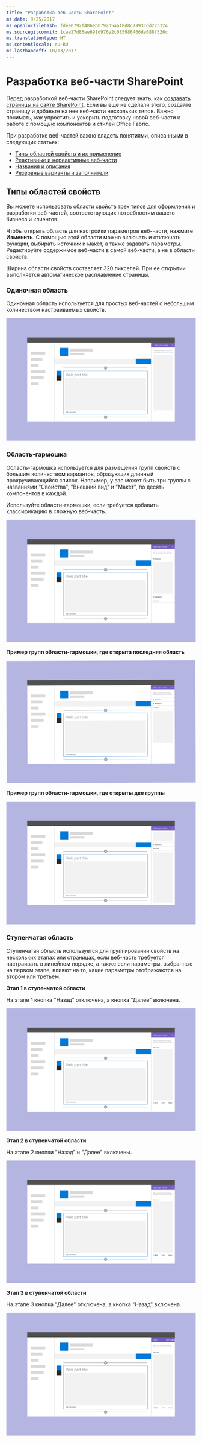 ```yaml
---
title: "Разработка веб-части SharePoint"
ms.date: 9/25/2017
ms.openlocfilehash: fdee0792f486ebb792d5aaf8d8c7993cdd273324
ms.sourcegitcommit: 1cae27d85ee691d976e2c085986466de088f526c
ms.translationtype: HT
ms.contentlocale: ru-RU
ms.lasthandoff: 10/13/2017
---
```

# <a name="designing-a-sharepoint-web-part"></a>Разработка веб-части SharePoint

Перед разработкой веб-части SharePoint следует знать, как [создавать страницы на сайте SharePoint](authoring-pages.md). Если вы еще не сделали этого, создайте страницу и добавьте на нее веб-части нескольких типов. Важно понимать, как упростить и ускорить подготовку новой веб-части к работе с помощью компонентов и стилей Office Fabric.

При разработке веб-частей важно владеть понятиями, описанными в следующих статьях:

- [Типы областей свойств и их применение](#property-pane-types)
- [Реактивные и нереактивные веб-части](reactive-and-nonreactive-web-parts.md)
- [Названия и описания](web-part-titles-and-descriptions.md)
- [Резервные варианты и заполнители](placeholders-and-fallbacks.md)


## <a name="property-pane-types"></a>Типы областей свойств

Вы можете использовать области свойств трех типов для оформления и разработки веб-частей, соответствующих потребностям вашего бизнеса и клиентов.

Чтобы открыть область для настройки параметров веб-части, нажмите **Изменить**. С помощью этой области можно включать и отключать функции, выбирать источник и макет, а также задавать параметры. Редактируйте содержимое веб-части в самой веб-части, а не в области свойств.

Ширина области свойств составляет 320 пикселей. При ее открытии выполняется автоматическое расплавление страницы.

### <a name="single-pane"></a>Одиночная область
Одиночная область используется для простых веб-частей с небольшим количеством настраиваемых свойств.


![Одиночная область](../images/design-web-part-single.png)


### <a name="accordion-pane"></a>Область-гармошка
Область-гармошка используется для размещения групп свойств с большим количеством вариантов, образующих длинный прокручивающийся список. Например, у вас может быть три группы с названиями "Свойства", "Внешний вид" и "Макет", по десять компонентов в каждой.

Используйте области-гармошки, если требуется добавить классификацию в сложную веб-часть.

![Область-гармошка](../images/design-web-part-accordion-group.png)


**Пример групп области-гармошки, где открыта последняя область**


![Область-гармошка, где открыта последняя область](../images/design-web-part-accordion-last-open.png)


**Пример групп области-гармошки, где открыты две группы**

![Область-гармошка, где открыты две группы](../images/design-web-part-accordion-two-open.png)



### <a name="steps-pane"></a>Ступенчатая область

Ступенчатая область используется для группирования свойств на нескольких этапах или страницах, если веб-часть требуется настраивать в линейном порядке, а также если параметры, выбранные на первом этапе, влияют на то, какие параметры отображаются на втором или третьем. 

**Этап 1 в ступенчатой области**

На этапе 1 кнопка "Назад" отключена, а кнопка "Далее" включена.

![Ступенчатая область, где включена кнопка "Далее"](../images/design-web-part-step-pane-01.png)


**Этап 2 в ступенчатой области** 

На этапе 2 кнопки "Назад" и "Далее" включены.

![Ступенчатая область, где включены кнопки "Назад" и "Далее"](../images/design-web-part-step-pane-02.png)


**Этап 3 в ступенчатой области** 

На этапе 3 кнопка "Далее" отключена, а кнопка "Назад" включена.

![Ступенчатая область, где включена кнопка "Назад"](../images/design-web-part-step-pane-03.png)
